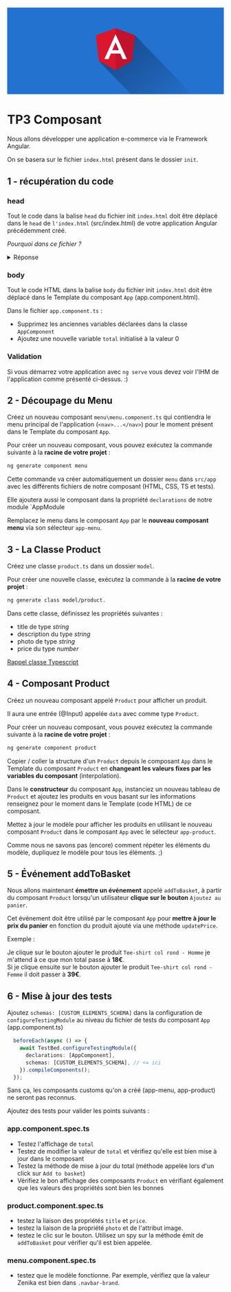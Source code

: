 ![Angular](./angular.png)

# TP3 Composant

Nous allons développer une application e-commerce via le Framework Angular.

On se basera sur le fichier `index.html` présent dans le dossier `init`.

## 1 - récupération du code

### head

Tout le code dans la balise `head` du fichier init `index.html` doit être déplacé dans le `head` de `l'index.html` (src/index.html) de votre application Angular précédemment créé.

_Pourquoi dans ce fichier ?_

<details>
<summary>Réponse</summary>
Car la balise <b>head</b> est commune à toute nos pages. On a besoin donc de la charger qu'une seule fois au démarrage de notre application.
</details>

### body

Tout le code HTML dans la balise `body`  du fichier init `index.html` doit être déplacé dans le Template du composant `App` (app.component.html).

Dans le fichier `app.component.ts` :

- Supprimez les anciennes variables déclarées dans la classe `AppComponent`
- Ajoutez une nouvelle variable `total` initialisé à la valeur 0

### Validation

Si vous démarrez votre application avec `ng serve` vous devez voir l'IHM de l'application comme présenté ci-dessus. :)

## 2 - Découpage du Menu

Créez un nouveau composant `menu\menu.component.ts` qui contiendra le menu principal de l'application (`<nav>...</nav>`) pour le moment présent dans le Template du composant `App`.

Pour créer un nouveau composant, vous pouvez exécutez la commande suivante à la **racine de votre projet** :

```bash
ng generate component menu
```

Cette commande va créer automatiquement un dossier `menu` dans `src/app` avec les différents fichiers de notre composant (HTML, CSS, TS et tests).

Elle ajoutera aussi le composant dans la propriété `declarations` de notre module `AppModule

Remplacez le menu dans le composant `App` par le **nouveau composant menu** via son sélecteur `app-menu`.

## 3 - La Classe Product

Créez une classe `product.ts` dans un dossier `model`.

Pour créer une nouvelle classe, exécutez la commande à la **racine de votre projet** :

```bash
ng generate class model/product.
```

Dans cette classe, définissez les propriétés suivantes :

- title de type _string_
- description du type _string_
- photo de type _string_
- price du type _number_

[Rappel classe Typescript](https://www.typescriptlang.org/docs/handbook/classes.html)

## 4 - Composant Product

Créez un nouveau composant appelé `Product` pour afficher un produit.

Il aura une entrée (@Input) appelée `data` avec comme type `Product`.  

Pour créer un nouveau composant, vous pouvez exécutez la commande suivante à la **racine de votre projet** :

```bash
ng generate component product
```

Copier / coller la structure d'un `Product` depuis le composant `App` dans le Template du composant `Product` en **changeant les valeurs fixes par les variables du composant** (interpolation).

Dans le **constructeur** du composant `App`, instanciez un nouveau tableau de `Product` et ajoutez les produits en vous basant sur les informations renseignez pour le moment dans le Template (code HTML) de ce composant.

Mettez à jour le modèle pour afficher les produits en utilisant le nouveau composant `Product` dans le composant `App` avec le sélecteur `app-product`.

Comme nous ne savons pas (encore) comment répéter les éléments du modèle, dupliquez le modèle pour tous les éléments. ;)

## 5 - Événement addToBasket

Nous allons maintenant **émettre un événement** appelé `addToBasket`, à partir du composant `Product`
lorsqu'un utilisateur **clique sur le bouton** `Ajoutez au panier`.

Cet événement doit être utilisé par le composant `App` pour **mettre à jour le prix du panier** en fonction du produit ajouté via une méthode `updatePrice`.

Exemple :

Je clique sur le bouton ajouter le produit `Tee-shirt col rond - Homme` je m'attend à ce que mon total passe à **18€**.  
Si je clique ensuite sur le bouton ajouter le produit `Tee-shirt col rond - Femme` il doit passer à **39€**.

## 6 - Mise à jour des tests

Ajoutez `schemas: [CUSTOM_ELEMENTS_SCHEMA]` dans la configuration de `configureTestingModule` au niveau du fichier de tests du composant `App` (app.component.ts)

```ts
  beforeEach(async () => {
    await TestBed.configureTestingModule({
      declarations: [AppComponent],
      schemas: [CUSTOM_ELEMENTS_SCHEMA], // <= ici
    }).compileComponents();
  });
```

Sans ça, les composants customs qu'on a créé (app-menu, app-product) ne seront pas reconnus.

Ajoutez des tests pour valider les points suivants :

### app.component.spec.ts

- Testez l'affichage de `total`
- Testez de modifier la valeur de `total` et vérifiez qu'elle est bien mise à jour dans le composant
- Testez la méthode de mise à jour du total (méthode appelée lors d'un click sur `Add to basket`)
- Vérifiez le bon affichage des composants `Product` en vérifiant également que les valeurs des propriétés sont bien les bonnes

### product.component.spec.ts

- testez la liaison des propriétés `title` et `price`.
- testez la liaison de la propriété `photo` et de l'attribut image.
- testez le clic sur le bouton. Utilisez un spy sur la méthode émit de `addToBasket` pour vérifier qu'il est bien appelée.

### menu.component.spec.ts

- testez que le modèle fonctionne. Par exemple, vérifiez que la valeur Zenika est bien dans `.navbar-brand`.
